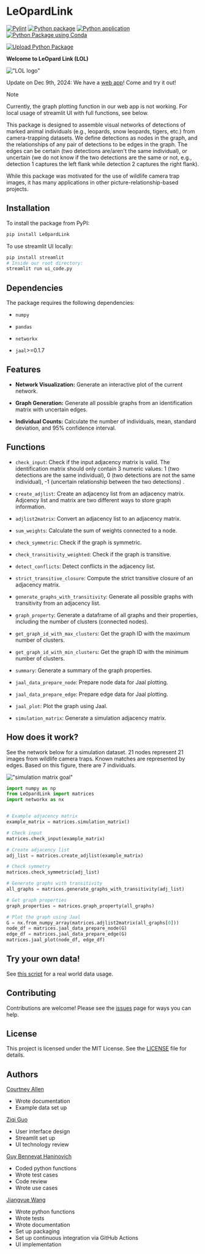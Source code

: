 # LeOpardLink
[![Pylint](https://github.com/guoziqi1275/LeOpardLink/actions/workflows/pylint.yml/badge.svg)](https://github.com/guoziqi1275/LeOpardLink/actions/workflows/pylint.yml)
[![Python package](https://github.com/guoziqi1275/LeOpardLink/actions/workflows/python-package.yml/badge.svg)](https://github.com/guoziqi1275/LeOpardLink/actions/workflows/python-package.yml)
[![Python application](https://github.com/guoziqi1275/LeOpardLink/actions/workflows/python-app.yml/badge.svg?branch=main)](https://github.com/guoziqi1275/LeOpardLink/actions/workflows/python-app.yml)
[![Python Package using Conda](https://github.com/guoziqi1275/LeOpardLink/actions/workflows/python-package-conda.yml/badge.svg)](https://github.com/guoziqi1275/LeOpardLink/actions/workflows/python-package-conda.yml)

[![Upload Python Package](https://github.com/guoziqi1275/LeOpardLink/actions/workflows/python-publish.yml/badge.svg)](https://github.com/guoziqi1275/LeOpardLink/actions/workflows/python-publish.yml)

**Welcome to LeOpard Link (LOL)**

!["LOL logo"](./images/design/LOL-logo-color.png)

Update on Dec 9th, 2024: We have a [web app](https://leopardlink.streamlit.app)! Come and try it out! 

> [!NOTE]
> Currently, the graph plotting function in our web app is not working. For local usage of streamlit UI with full functions, see below.

This package is designed to assemble visual networks of detections of marked animal individuals (e.g., leopards, snow leopards, tigers, etc.) from camera-trapping datasets. We define detections as nodes in the graph, and the relationships of any pair of detections to be edges in the graph. The edges can be certain (two detections are/aren't the same individual), or uncertain (we do not know if the two detections are the same or not, e.g., detection 1 captures the left flank while detection 2 captures the right flank).

While this package was motivated for the use of wildlife camera trap images, it has many applications in other picture-relationship-based projects.

## Installation

To install the package from PyPI:

```sh
pip install LeOpardLink
```

To use streamlit UI locally:

```sh
pip install streamlit
# Inside our root directory:
streamlit run ui_code.py
```

## Dependencies
The package requires the following dependencies:

- `numpy`

- `pandas`

- `networkx`

- `jaal`>=0.1.7

## Features
- **Network Visualization:** Generate an interactive plot of the current network.

- **Graph Generation:** Generate all possible graphs from an identification matrix with uncertain edges.

- **Individual Counts:** Calculate the number of individuals, mean, standard deviation, and 95% confidence interval.

## Functions

- `check_input`: Check if the input adjacency matrix is valid. The identification matrix should only contain 3 numeric values: 1 (two detections are the same individual), 0 (two detections are not the same individual), -1 (uncertain relationship between the two detections) .

- `create_adjlist`: Create an adjacency list from an adjacency matrix. Adjcency list and matrix are two different ways to store graph information.

- `adjlist2matrix`: Convert an adjacency list to an adjacency matrix.

- `sum_weights`: Calculate the sum of weights connected to a node.

- `check_symmetric`:  Check if the graph is symmetric.

- `check_transitivity_weighted`: Check if the graph is transitive.

- `detect_conflicts`: Detect conflicts in the adjacency list.

- `strict_transitive_closure`: Compute the strict transitive closure of an adjacency matrix.

- `generate_graphs_with_transitivity`: Generate all possible graphs with transitivity from an adjacency list.

- `graph_property`: Generate a dataframe of all graphs and their properties, including the number of clusters (connected nodes).

- `get_graph_id_with_max_clusters`: Get the graph ID with the maximum number of clusters.

- `get_graph_id_with_min_clusters`: Get the graph ID with the minimum number of clusters.

- `summary`: Generate a summary of the graph properties.

- `jaal_data_prepare_node`: Prepare node data for Jaal plotting.

- `jaal_data_prepare_edge`: Prepare edge data for Jaal plotting.

- `jaal_plot`: Plot the graph using Jaal.

- `simulation_matrix`: Generate a simulation adjacency matrix.

## How does it work?

See the network below for a simulation dataset. 21 nodes represent 21 images from wildlife camera traps. Known matches are represented by edges. 
Based on this figure, there are 7 individuals.

!["simulation matrix goal"](./images/cse-583-project-simulation-matrix-drawing-1.jpg)

```python
import numpy as np
from LeOpardLink import matrices
import networkx as nx


# Example adjacency matrix
example_matrix = matrices.simulation_matrix()

# Check input
matrices.check_input(example_matrix)

# Create adjacency list
adj_list = matrices.create_adjlist(example_matrix)

# Check symmetry
matrices.check_symmetric(adj_list)

# Generate graphs with transitivity
all_graphs = matrices.generate_graphs_with_transitivity(adj_list)

# Get graph properties
graph_properties = matrices.graph_property(all_graphs)

# Plot the graph using Jaal
G = nx.from_numpy_array(matrices.adjlist2matrix(all_graphs[0]))
node_df = matrices.jaal_data_prepare_node(G)
edge_df = matrices.jaal_data_prepare_edge(G)
matrices.jaal_plot(node_df, edge_df)
```
## Try your own data!

See [this script](scripts_example/leopard.py) for a real world data usage.

## Contributing
Contributions are welcome! Please see the [issues](https://github.com/guoziqi1275/LeOpardLink/issues) page for ways you can help.

## License
This project is licensed under the MIT License. See the [LICENSE](LICENSE) file for details.

## Authors

[Courtney Allen](ckallen@uw.edu)

- Wrote documentation
- Example data set up

[Ziqi Guo](guoziqi@uw.edu)

- User interface design
- Streamlit set up
- UI technology review

[Guy Bennevat Haninovich](guybh@uw.edu)

- Coded python functions
- Wrote test cases
- Code review
- Wrote use cases

[Jiangyue Wang](jyuewang@uw.edu)

- Wrote python functions
- Wrote tests
- Wrote documentation
- Set up packaging
- Set up continuous integration via GitHub Actions
- UI implementation
